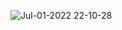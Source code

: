 
![Jul-01-2022 22-10-28](https://user-images.githubusercontent.com/91773514/176901324-8f102f75-2cf5-48d7-828a-17b8cf3e4cfb.gif)
